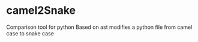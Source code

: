 # camel2Snake
Comparison tool for python
Based on ast modifies a python file from camel case to snake case
